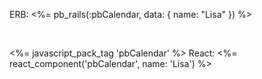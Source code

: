 ERB: <%= pb_rails(:pbCalendar, data: { name: "Lisa" }) %>

<br>
  
<%= javascript_pack_tag 'pbCalendar' %>
React: <%= react_component('pbCalendar', name: 'Lisa') %>
